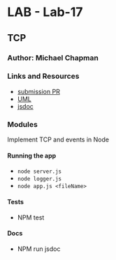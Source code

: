 # LAB - Lab-17

## TCP

### Author: Michael Chapman

### Links and Resources
* [submission PR](https://github.com/michaelchapman-401-advanced-javascript/lab-17/pull/1)
* [UML](./assets/UML.jpg)
* [jsdoc](./confic/docs/index.html)

### Modules
Implement TCP and events in Node

#### Running the app
* `node server.js`
* `node logger.js`
* `node app.js <fileName>`
  
#### Tests
* NPM test

#### Docs
* NPM run jsdoc

